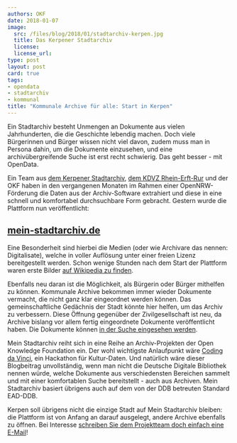 ```yaml
---
authors: OKF
date: 2018-01-07
image: 
  src: /files/blog/2018/01/stadtarchiv-kerpen.jpg
  title: Das Kerpener Stadtarchiv
  license: 
  license_url: 
type: post
layout: post
card: true
tags:
- opendata
- stadtarchiv
- kommunal
title: "Kommunale Archive für alle: Start in Kerpen"
---
```


Ein Stadtarchiv besteht Unmengen an Dokumente aus vielen Jahrhunderten, die die Geschichte lebendig machen. Doch viele Bürgerinnen und Bürger wissen nicht viel davon, zudem muss man in Persona dahin, um die Dokumente einzusehen, und eine archivübergreifende Suche ist erst recht schwierig. Das geht besser - mit OpenData.

Ein Team aus [dem Kerpener Stadtarchiv](https://www.stadt-kerpen.de/stadtarchiv), [dem KDVZ Rhein-Erft-Rur](https://www.kdvz-frechen.de/) und der OKF haben in den vergangenen Monaten im Rahmen einer OpenNRW-Förderung die Daten aus der Archiv-Software extrahiert und diese in eine schnell und komfortabel durchsuchbare Form gebracht. Gestern wurde die Plattform nun veröffentlicht:

## [mein-stadtarchiv.de](https://mein-stadtarchiv.de/)

Eine Besonderheit sind hierbei die Medien (oder wie Archivare das nennen: Digitalisate), welche in voller Auflösung unter einer freien Lizenz bereitgestellt werden. Schon wenige Stunden nach dem Start der Plattform waren erste Bilder [auf Wikipedia zu finden](https://de.wikipedia.org/wiki/Erftlandring).

Ebenfalls neu daran ist die Möglichkeit, als Bürgerin oder Bürger mithelfen zu können. Kommunale Archive bekommen immer wieder Dokumente vermacht, die nicht ganz klar eingeordnet werden können. Das gemeinschaftliche Gedächnis der Stadt könnte hier helfen, um das Archiv zu verbessern. Diese Öffnung gegenüber der Zivilgesellschaft ist neu, da Archive bislang vor allem fertig eingeordnete Dokumente veröffentlicht haben. Die Dokumente können [in der Suche eingesehen werden](https://mein-stadtarchiv.de/recherche?help=1).

Mein Stadtarchiv reiht sich in eine Reihe an Archiv-Projekten der Open Knowledge Foundation ein. Der wohl wichtigste Anlaufpunkt wäre [Coding da Vinci](https://codingdavinci.de/), ein Hackathon für Kultur-Daten. Und natürlich wäre dieser Blogbeitrag unvollständig, wenn man nicht die Deutsche Digitale Bibliothek nennen würde, welche Dokumente aus verschiedensten Bereichen sammelt und mit einer komfortablen Suche bereitstellt - auch aus Archiven. Mein Stadtarchiv basiert übrigens auch auf dem von der DDB betreuten Standard EAD-DDB.

Kerpen soll übrigens nicht die einzige Stadt auf Mein Stadtarchiv bleiben: die Plattform ist von Anfang an darauf ausgelegt, andere Archive ebenfalls zu öffnen. Bei Interesse [schreiben Sie dem Projektteam doch einfach eine E-Mail](mailto:kontakt@mein-stadtarchiv.de)!